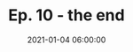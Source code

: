 ---
layout: default
title: "Ep. 10 - the end"
date: 2021-01-04 06:00:00
file: https://ia601406.us.archive.org/31/items/sss_the_end/sss_the_end.mp3
file_itunes: https://ia601406.us.archive.org/31/items/sss_the_end/sss_the_end.mp3
excerpt: the end... for now?
summary: the end... for now?
duration: "4:52" #audio length in min
length: "3735733 " #filesize in byte
explicit: "yes" #other option is no
block: "no" #means is shown in itunes
categories: episodes
---